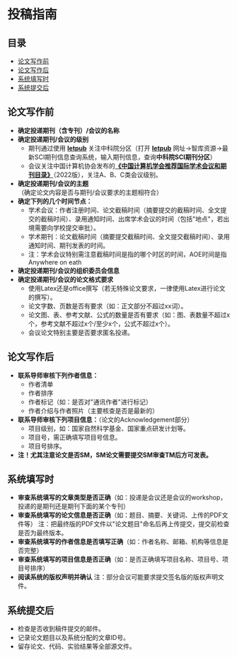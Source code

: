 # 投稿指南



## 目录

- [论文写作前](#论文写作前)
- [论文写作后](#论文写作后)
- [系统填写时](#系统填写时)
- [系统提交后](#系统提交后)



## 论文写作前

- **确定投递期刊（含专刊）/会议的名称**
- **确定投递期刊/会议的级别**
  - 期刊通过使用 [**letpub**](https://letpub.com.cn/) 关注中科院分区（打开 [**letpub**](https://letpub.com.cn/) 网址->智库资源->最新SCI期刊信息查询系统，输入期刊信息，查询**中科院SCI期刊分区**）
  - 会议关注中国计算机协会发布的[**《中国计算机学会推荐国际学术会议和期刊目录》**](https://www.ccf.org.cn/Academic_Evaluation/By_category/)（2022版），关注A、B、C类会议级别。
- **确定投递期刊/会议的主题**（确定论文内容是否与期刊/会议要求的主题相符合）
- **确定下列的几个时间节点：**
  - 学术会议：作者注册时间、论文截稿时间（摘要提交的截稿时间、全文提交的截稿时间）、录用通知时间、出席学术会议的时间（包括"地点"，若出境需要向学校提交审批）。
  - 学术期刊：论文截稿时间（摘要提交截稿时间、全文提交截稿时间）、录用通知时间、期刊发表的时间。
  - 注：学术会议特别需注意截稿时间是指的哪个时区的时间，AOE时间是指Anywhere on eath
- **确定投递期刊/会议的组织委员会信息**
- **确定投递期刊/会议的论文格式要求**
  - 使用Latex还是office撰写（若无特殊论文要求，一律使用Latex进行论文的撰写）。
  - 论文字数、页数是否有要求（如：正文部分不超过xx词）。
  - 论文图、表、参考文献、公式的数量是否有要求（如：图、表数量不超过x个，参考文献不超过x个/至少x个，公式不超过x个）。
  - 会议论文特别主要是否要求匿名投递。

## 论文写作后

- **联系导师审核下列作者信息：**
  - 作者清单
  - 作者排序
  - 作者标记（如：是否对"通讯作者"进行标记）
  - 作者介绍与作者照片（主要核查是否是最新的）
- **联系导师审核下列项目信息：**（论文的Acknowledgement部分）
  - 项目级别，如：国家自然科学基金、国家重点研发计划等。
  - 项目号，需正确填写项目号信息。
  - 项目号排序。
- **注！尤其注意论文是否SM，SM论文需要提交SM审查TM后方可发表。**



## 系统填写时

- **审查系统填写的文章类型是否正确**（如：投递是会议还是会议的workshop，投递的是期刊还是期刊下面的某个专刊）
- **审查系统填写的论文信息是否正确**（如：题目、摘要、关键词、上传的PDF文件等）
  注：把最终版的PDF文件以"论文题目"命名后再上传提交，提交前检查是否为最终版本。
- **审查系统填写的作者信息是否填写正确**（如：作者名称、邮箱、机构等信息是否完整）
- **审查系统填写的项目信息是否正确**（如：是否正确填写项目名称、项目号、项目号排序）
- **阅读系统的版权声明并确认**
  注：部分会议可能要求提交签名版的版权声明文件。



## 系统提交后

- 检查是否收到稿件提交的邮件。
- 记录论文题目以及系统分配的文章ID号。
- 留存论文、代码、实验结果等全部源文件。

